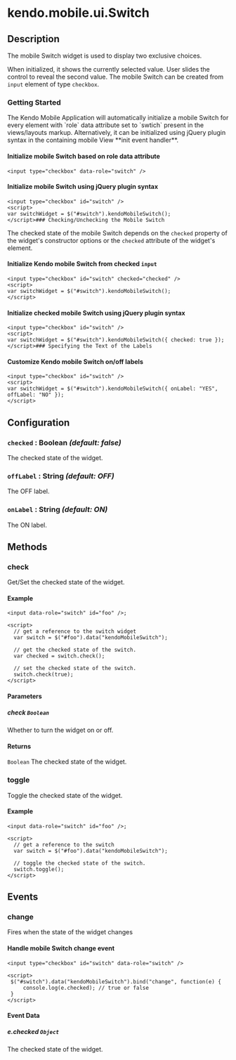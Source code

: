 # kendo.mobile.ui.Switch

## Description

The mobile Switch widget is used to display two exclusive choices.

When initialized, it shows the currently selected value. User slides the control to reveal the second value.
The mobile Switch can be created from `input` element of type `checkbox`.

### Getting Started


<p> The Kendo Mobile Application will automatically initialize a mobile Switch for every element with `role` data attribute set to `swtich` present in the views/layouts markup.
Alternatively, it can be initialized using jQuery plugin syntax in the containing mobile View **init event handler**.

#### Initialize mobile Switch based on role data attribute

    <input type="checkbox" data-role="switch" />

#### Initialize mobile Switch using jQuery plugin syntax

    <input type="checkbox" id="switch" />
    <script>
    var switchWidget = $("#switch").kendoMobileSwitch();
    </script>### Checking/Unchecking the Mobile Switch

The checked state of the mobile Switch depends on the `checked` property of the widget's constructor options
or the `checked` attribute of the widget's element.

#### Initialize Kendo mobile Switch from checked `input`

    <input type="checkbox" id="switch" checked="checked" />
    <script>
    var switchWidget = $("#switch").kendoMobileSwitch();
    </script>

#### Initialize checked mobile Switch using jQuery plugin syntax

    <input type="checkbox" id="switch" />
    <script>
    var switchWidget = $("#switch").kendoMobileSwitch({ checked: true });
    </script>### Specifying the Text of the Labels

#### Customize Kendo mobile Switch on/off labels

    <input type="checkbox" id="switch" />
    <script>
    var switchWidget = $("#switch").kendoMobileSwitch({ onLabel: "YES", offLabel: "NO" });
    </script>

## Configuration

### `checked` : **Boolean** *(default: false)*

 The checked state of the widget.

### `offLabel` : **String** *(default: OFF)*

 The OFF label.

### `onLabel` : **String** *(default: ON)*

 The ON label.

## Methods

### check

Get/Set the checked state of the widget.

#### Example

    <input data-role="switch" id="foo" />;
    
    <script>
      // get a reference to the switch widget
      var switch = $("#foo").data("kendoMobileSwitch");
    
      // get the checked state of the switch.
      var checked = switch.check();
    
      // set the checked state of the switch.
      switch.check(true);
    </script>

#### Parameters

##### check `Boolean`

Whether to turn the widget on or off.

#### Returns

`Boolean` The checked state of the widget.

### toggle

Toggle the checked state of the widget.

#### Example

    <input data-role="switch" id="foo" />;
    
    <script>
      // get a reference to the switch
      var switch = $("#foo").data("kendoMobileSwitch");
    
      // toggle the checked state of the switch.
      switch.toggle();
    </script>

## Events

### change

Fires when the state of the widget changes

#### Handle mobile Switch change event

    <input type="checkbox" id="switch" data-role="switch" />
    
    <script>
     $("#switch").data("kendoMobileSwitch").bind("change", function(e) {
         console.log(e.checked); // true or false
     }
    </script>

#### Event Data

##### e.checked `Object`

The checked state of the widget.